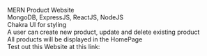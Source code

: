 MERN Product Website  
MongoDB, ExpressJS, ReactJS, NodeJS  
Chakra UI for styling  
A user can create new product, update and delete existing product  
All products will be displayed in the HomePage  
Test out this Website at this link:  
